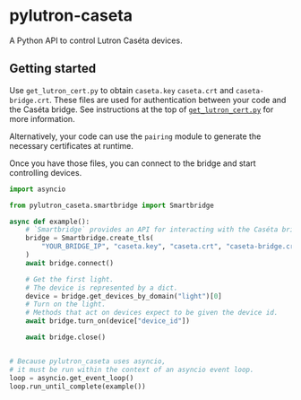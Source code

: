 # pylutron-caseta

A Python API to control Lutron Caséta devices.

## Getting started

Use `get_lutron_cert.py` to obtain `caseta.key` `caseta.crt` and `caseta-bridge.crt`. These files are used for authentication between your code and the Caséta bridge. See instructions at the top of [`get_lutron_cert.py`](get_lutron_cert.py) for more information.

Alternatively, your code can use the `pairing` module to generate the necessary certificates at runtime.

Once you have those files, you can connect to the bridge and start controlling devices.

```py
import asyncio

from pylutron_caseta.smartbridge import Smartbridge

async def example():
    # `Smartbridge` provides an API for interacting with the Caséta bridge.
    bridge = Smartbridge.create_tls(
        "YOUR_BRIDGE_IP", "caseta.key", "caseta.crt", "caseta-bridge.crt"
    )
    await bridge.connect()

    # Get the first light.
    # The device is represented by a dict.
    device = bridge.get_devices_by_domain("light")[0]
    # Turn on the light.
    # Methods that act on devices expect to be given the device id.
    await bridge.turn_on(device["device_id"])

    await bridge.close()


# Because pylutron_caseta uses asyncio,
# it must be run within the context of an asyncio event loop.
loop = asyncio.get_event_loop()
loop.run_until_complete(example())
```
